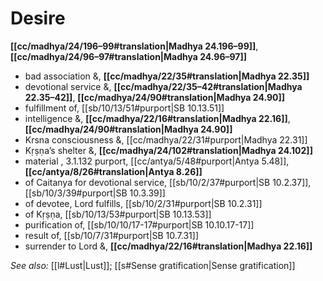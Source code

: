 # Desire

**[[cc/madhya/24/196–99#translation|Madhya 24.196–99]]**, **[[cc/madhya/24/96–97#translation|Madhya 24.96–97]]**

* bad association &, **[[cc/madhya/22/35#translation|Madhya 22.35]]**
* devotional service &, **[[cc/madhya/22/35–42#translation|Madhya 22.35–42]]**, **[[cc/madhya/24/90#translation|Madhya 24.90]]**
* fulfillment of, [[sb/10/13/51#purport|SB 10.13.51]]
* intelligence &, **[[cc/madhya/22/16#translation|Madhya 22.16]]**, **[[cc/madhya/24/90#translation|Madhya 24.90]]**
* Krsna consciousness &, [[cc/madhya/22/31#purport|Madhya 22.31]]
* Kṛṣṇa’s shelter &, **[[cc/madhya/24/102#translation|Madhya 24.102]]**
* material , 3.1.132 purport, [[cc/antya/5/48#purport|Antya 5.48]], **[[cc/antya/8/26#translation|Antya 8.26]]**
* of Caitanya for devotional service, [[sb/10/2/37#purport|SB 10.2.37]], [[sb/10/3/39#purport|SB 10.3.39]]
* of devotee, Lord fulfills, [[sb/10/2/31#purport|SB 10.2.31]]
* of Kṛṣṇa, [[sb/10/13/53#purport|SB 10.13.53]]
* purification of, [[sb/10/10/17-17#purport|SB 10.10.17-17]]
* result of, [[sb/10/7/31#purport|SB 10.7.31]]
* surrender to Lord &, **[[cc/madhya/22/16#translation|Madhya 22.16]]**

*See also:* [[l#Lust|Lust]]; [[s#Sense gratification|Sense gratification]]
